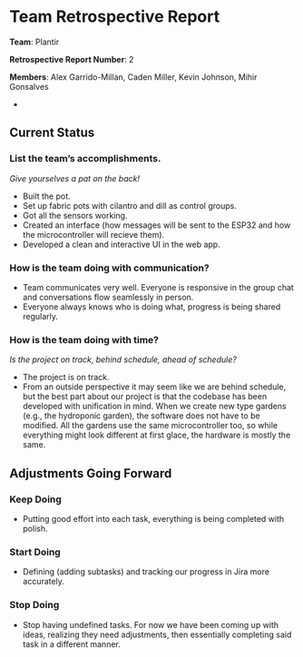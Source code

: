 # Team Retrospective Report

**Team**: Plantir

**Retrospective Report Number**: 2 

**Members**: Alex Garrido-Millan, Caden Miller, Kevin Johnson, Mihir Gonsalves

* 

## Current Status

### List the team’s accomplishments.

*Give yourselves a pat on the back!*

* Built the pot.
* Set up fabric pots with cilantro and dill as control groups.
* Got all the sensors working.
* Created an interface (how messages will be sent to the ESP32 and how the microcontroller will recieve them).
* Developed a clean and interactive UI in the web app.

### How is the team doing with communication?

* Team communicates very well. Everyone is responsive in the group chat and conversations flow seamlessly in person.
* Everyone always knows who is doing what, progress is being shared regularly.

###  How is the team doing with time? 

*Is the project on track, behind schedule, ahead of schedule?*

* The project is on track.
* From an outside perspective it may seem like we are behind schedule, but the best part about our project is that the codebase has been developed with unification in mind. When we create new type gardens (e.g., the hydroponic garden), the software does not have to be modified. All the gardens use the same microcontroller too, so while everything might look different at first glace, the hardware is mostly the same.

## Adjustments Going Forward

### Keep Doing

* Putting good effort into each task, everything is being completed with polish.

### Start Doing

* Defining (adding subtasks) and tracking our progress in Jira more accurately.

### Stop Doing

* Stop having undefined tasks. For now we have been coming up with ideas, realizing they need adjustments, then essentially completing said task in a different manner.

